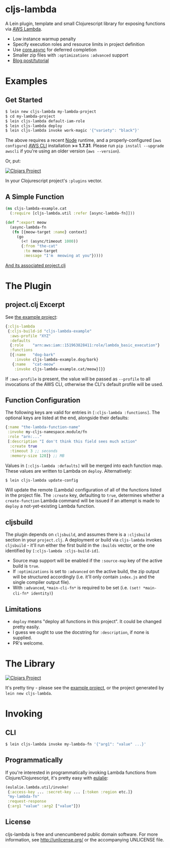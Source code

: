 # cljs-lambda

A Lein plugin, template and small Clojurescript library for exposing functions
via [AWS Lambda](http://aws.amazon.com/documentation/lambda/).

 - Low instance warmup penalty
 - Specify execution roles and resource limits in project definition
 - Use [core.async](https://github.com/clojure/core.async) for deferred completion
 - Smaller zip files with `:optimizations` `:advanced` support
 - [Blog post/tutorial](https://nervous.io/clojure/clojurescript/aws/lambda/node/lein/2015/07/05/lambda/)

# Examples

## Get Started

```sh
$ lein new cljs-lambda my-lambda-project
$ cd my-lambda-project
$ lein cljs-lambda default-iam-role
$ lein cljs-lambda deploy
$ lein cljs-lambda invoke work-magic '{"variety": "black"}'
```

The above requires a recent [Node](https://nodejs.org/) runtime, and a properly-configured (`aws configure`) [AWS CLI](https://github.com/aws/aws-cli) installation **>= 1.7.31**.  Please run `pip install --upgrade awscli` if you're using an older version (`aws --version`).

Or, put:

[![Clojars
Project](http://clojars.org/io.nervous/lein-cljs-lambda/latest-version.svg)](http://clojars.org/io.nervous/lein-cljs-lambda)

In your Clojurescript project's `:plugins` vector.

## A Simple Function

```clojure
(ns cljs-lambda-example.cat
  (:require [cljs-lambda.util :refer [async-lambda-fn]]))

(def ^:export meow
  (async-lambda-fn
   (fn [{meow-target :name} context]
     (go
       (<! (async/timeout 1000))
       {:from "the-cat"
        :to meow-target
        :message "I'm  meowing at you"}))))
```

[And its associated project.clj](https://github.com/nervous-systems/cljs-lambda/blob/master/example/project.clj)

# The Plugin

## project.clj Excerpt
See [the example project](https://github.com/nervous-systems/cljs-lambda/blob/master/example/project.clj):

```clojure
{:cljs-lambda
 {:cljs-build-id "cljs-lambda-example"
  :aws-profile "XYZ"
  :defaults
  {:role    "arn:aws:iam::151963828411:role/lambda_basic_execution"}
  :functions
  [{:name   "dog-bark"
    :invoke cljs-lambda-example.dog/bark}
   {:name   "cat-meow"
    :invoke cljs-lambda-example.cat/meow}]}}
```

If `:aws-profile` is present, the value will be passed as `--profile` to all invocations of the AWS CLI, otherwise the CLI's default profile will be used.

## Function Configuration

The following keys are valid for entries in `[:cljs-lambda :functions]`.  The optional keys are listed at the end, alongside their defaults:

```clojure
{:name "the-lambda-function-name"
 :invoke my-cljs-namespace.module/fn
 :role "arn:..."
 [:description "I don't think this field sees much action"
  :create true
  :timeout 3 ;; seconds
  :memory-size 128]} ;; MB
```

Values in `[:cljs-lambda :defaults]` will be merged into each function map.  These values are written to Lambda on  `deploy`.  Alternatively:

```sh
$ lein cljs-lambda update-config
```

Will update the remote (Lambda) configuration of all of the functions listed in the project file.  The `:create` key, defaulting to `true`, determines whether a `create-function` Lambda command will be issued if an attempt is made to `deploy` a not-yet-existing Lambda function.

## cljsbuild

The plugin depends on `cljsbuild`, and assumes there is a `:cljsbuild` section
in your `project.clj`.  A deployment or build via `cljs-lambda` invokes
`cljsbuild` - it'll run either the first build in the `:builds` vector, or the
one identified by `[:cljs-lambda :cljs-build-id]`.

 - Source map support will be enabled if the `:source-map` key of the active build
is `true`.
 - If `:optimizations` is set to `:advanced` on the active build, the zip output will be structured accordingly (i.e. it'll only contain `index.js` and the single compiler output file).
 - With `:advanced`, `*main-cli-fn*` is required to be set (i.e. `(set! *main-cli-fn* identity)`)

## Limitations

 - `deploy` means "deploy all functions in this project".  It could be changed pretty easily.
 - I guess we ought to use the docstring for `:description`, if none is supplied.
 - PR's welcome.

# The Library

[![Clojars Project](http://clojars.org/io.nervous/cljs-lambda/latest-version.svg)](http://clojars.org/io.nervous/cljs-lambda)

It's pretty tiny - please see the [example project](https://github.com/nervous-systems/cljs-lambda/tree/master/example/src/cljs_lambda_example), or the project generated by `lein new cljs-lambda`.

# Invoking

## CLI

```sh
$ lein cljs-lambda invoke my-lambda-fn '{"arg1": "value" ...}'
```

## Programmatically

If you're interested in programmatically invoking Lambda functions from Clojure/Clojurescript, it's pretty easy with [eulalie](https://github.com/nervous-systems/eulalie):

```clojure
(eulalie.lambda.util/invoke!
 {:access-key ... :secret-key ... [:token :region etc.]}
 "my-lambda-fn"
 :request-response
 {:arg1 "value" :arg2 ["value"]})
```

## License

cljs-lambda is free and unencumbered public domain software. For more
information, see http://unlicense.org/ or the accompanying UNLICENSE
file.

